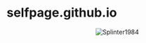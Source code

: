 # selfpage.github.io
<p align="center"> <img src="https://github-readme-stats.vercel.app/api?username=Splinter1984&show_icons=true&theme=gotham" alt="Splinter1984" />
